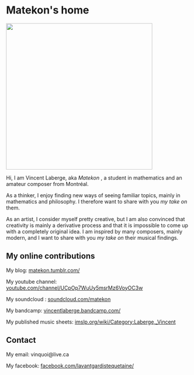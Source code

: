 <html>

<head>
</head>

<body>

<p><h1>Matekon's home</h1></p>

<img src="C:\Users\vinqu\Pictures\kkknkn.jpg" height="400">

<p>Hi, I am Vincent Laberge, aka <i> Matekon </i>, a student in mathematics and an amateur composer from Montréal.</p>

<p>As a thinker, I enjoy finding new ways of seeing familiar topics, mainly in mathematics and philosophy.
 I therefore want to share with you <i>my take on</i> them.</p>

<p>As an artist, I consider myself pretty creative, but I am also convinced that creativity is mainly a derivative process
 and that it is impossible to come up with a completely original idea. I am inspired by many composers, mainly 
modern, and I want to share with you <i>my take on</i> their musical findings.</p>

<h2> My online contributions </h2>

<p> My blog: <a href="https://matekon.tumblr.com/" target="_blank"> matekon.tumblr.com/ </a></p>

<p>My youtube channel: <a href="https://www.youtube.com/channel/UCpOp7WuUy5msrMz6VoyOC3w" target="_blank"> 
youtube.com/channel/UCpOp7WuUy5msrMz6VoyOC3w </a></p>

<p>My soundcloud : <a href="https://soundcloud.com/matekon" target="_blank"> soundcloud.com/matekon </a></p>

<p>My bandcamp: <a href="https://vincentlaberge.bandcamp.com/" target="_blank"> vincentlaberge.bandcamp.com/ </a></p>

<p> My published music sheets: <a href="https://imslp.org/wiki/Category:Laberge,_Vincent" target="_blank"> imslp.org/wiki/Category:Laberge,_Vincent </a></p>

<h2> Contact </h2>

<p>My email: vinquoi@live.ca</p>
<p>My facebook: <a href="https://www.facebook.com/lavantgardistequetaine/" target="_blank"> facebook.com/lavantgardistequetaine/ </a></p>


</body>

</html>

